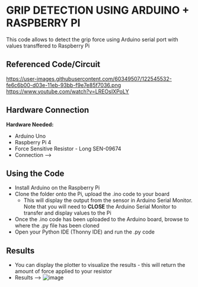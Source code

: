 # GRIP DETECTION USING ARDUINO + RASPBERRY PI
This code allows to detect the grip force using Arduino serial port with values transffered to Raspberry Pi

## Referenced Code/Circuit
https://user-images.githubusercontent.com/60349507/122545532-fe6c6b00-d03e-11eb-93bb-f9e7e85f7036.png
https://www.youtube.com/watch?v=LREOsIXPoLY

## Hardware Connection
**Hardware Needed:**
- Arduino Uno
- Raspberry Pi 4
- Force Sensitive Resistor - Long SEN-09674
- Connection --> 

## Using the Code
- Install Arduino on the Raspberry Pi 
- Clone the folder onto the Pi, upload the .ino code to your board
  - This will display the output from the sensor in Arduino Serial Monitor. Note that you will need to **CLOSE** the Arduino Serial Monitor to transfer and display values to the Pi
- Once the .ino code has been uploaded to the Arduino board, browse to where the .py file has been cloned
- Open your Python IDE (Thonny IDE) and run the .py code 

## Results
- You can display the plotter to visualize the results - this will return the amount of force applied to your resistor
- Results --> 
![image](https://user-images.githubusercontent.com/60349507/122546810-63749080-d040-11eb-86d2-52e82e558a97.png)

